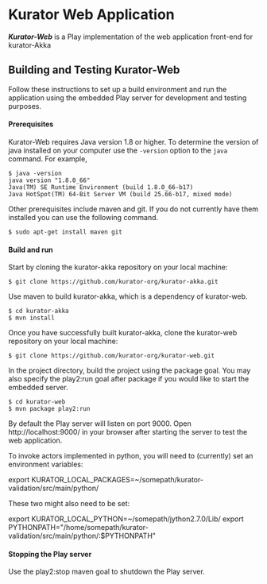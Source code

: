 Kurator Web Application
=======================

***Kurator-Web*** is a Play implementation of the web application front-end for kurator-Akka

Building and Testing Kurator-Web
--------------------------------

Follow these instructions to set up a build environment and run the application using the embedded Play server for development and testing purposes.

#### Prerequisites

Kurator-Web requires Java version 1.8 or higher. To determine the version of java installed on your computer use the `-version` option to the `java` command. For example,

    $ java -version
    java version "1.8.0_66"
    Java(TM) SE Runtime Environment (build 1.8.0_66-b17)
    Java HotSpot(TM) 64-Bit Server VM (build 25.66-b17, mixed mode)

Other prerequisites include maven and git. If you do not currently have them installed you can use the following command.

    $ sudo apt-get install maven git

#### Build and run

Start by cloning the kurator-akka repository on your local machine:

    $ git clone https://github.com/kurator-org/kurator-akka.git

Use maven to build kurator-akka, which is a dependency of kurator-web.

    $ cd kurator-akka
    $ mvn install

Once you have successfully built kurator-akka, clone the kurator-web repository on your local machine:

    $ git clone https://github.com/kurator-org/kurator-web.git

In the project directory, build the project using the package goal. You may also specify the play2:run goal after package if you would like to start the embedded server.

    $ cd kurator-web
    $ mvn package play2:run

By default the Play server will listen on port 9000. Open http://localhost:9000/ in your browser after starting the server to test the web application.

To invoke actors implemented in python, you will need to (currently) set an environment variables:

export KURATOR_LOCAL_PACKAGES=~/somepath/kurator-validation/src/main/python/

These two might also need to be set:

export KURATOR_LOCAL_PYTHON=~/somepath/jython2.7.0/Lib/
export PYTHONPATH="/home/somepath/kurator-validation/src/main/python/:$PYTHONPATH"

#### Stopping the Play server

Use the play2:stop maven goal to shutdown the Play server.
